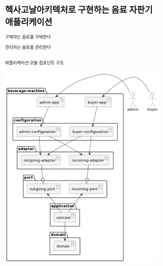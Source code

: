 # 헥사고날아키텍처로 구현하는 음료 자판기 애플리케이션

구매자는 음료를 구매한다

관리자는 음료를 관리한다


\
애플리케이션 모듈 컴포넌트 구조

![beveragemachine-components.png](diagrams/beveragemachine-components.png)
